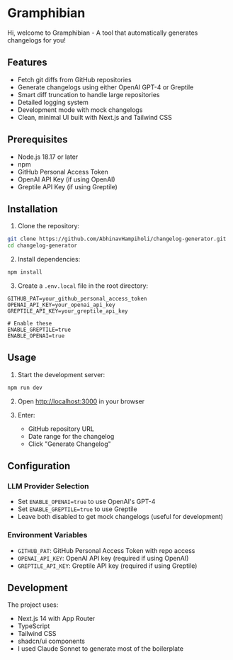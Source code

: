 
# Gramphibian
Hi, welcome to Gramphibian - A tool that automatically generates changelogs for you! 

## Features

- Fetch git diffs from GitHub repositories
- Generate changelogs using either OpenAI GPT-4 or Greptile
- Smart diff truncation to handle large repositories
- Detailed logging system
- Development mode with mock changelogs
- Clean, minimal UI built with Next.js and Tailwind CSS

## Prerequisites

- Node.js 18.17 or later
- npm
- GitHub Personal Access Token
- OpenAI API Key (if using OpenAI)
- Greptile API Key (if using Greptile)

## Installation

1. Clone the repository:
```bash
git clone https://github.com/AbhinavHampiholi/changelog-generator.git
cd changelog-generator
```

2. Install dependencies:
```bash
npm install
```

3. Create a `.env.local` file in the root directory:
```env
GITHUB_PAT=your_github_personal_access_token
OPENAI_API_KEY=your_openai_api_key
GREPTILE_API_KEY=your_greptile_api_key

# Enable these
ENABLE_GREPTILE=true
ENABLE_OPENAI=true
```

## Usage

1. Start the development server:
```bash
npm run dev
```

2. Open [http://localhost:3000](http://localhost:3000) in your browser

3. Enter:
   - GitHub repository URL
   - Date range for the changelog
   - Click "Generate Changelog"

## Configuration

### LLM Provider Selection
- Set `ENABLE_OPENAI=true` to use OpenAI's GPT-4
- Set `ENABLE_GREPTILE=true` to use Greptile
- Leave both disabled to get mock changelogs (useful for development)

### Environment Variables
- `GITHUB_PAT`: GitHub Personal Access Token with repo access
- `OPENAI_API_KEY`: OpenAI API key (required if using OpenAI)
- `GREPTILE_API_KEY`: Greptile API key (required if using Greptile)

## Development

The project uses:
- Next.js 14 with App Router
- TypeScript
- Tailwind CSS
- shadcn/ui components
- I used Claude Sonnet to generate most of the boilerplate
